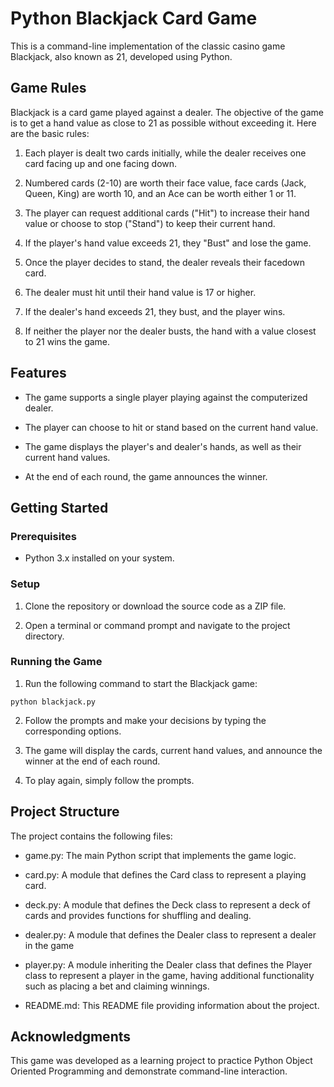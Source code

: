 # Python Blackjack Card Game
This is a command-line implementation of the classic casino game Blackjack, also known as 21, developed using Python.

## Game Rules
Blackjack is a card game played against a dealer. The objective of the game is to get a hand value as close to 21 as possible without exceeding it. Here are the basic rules:

1. Each player is dealt two cards initially, while the dealer receives one card facing up and one facing down.

2. Numbered cards (2-10) are worth their face value, face cards (Jack, Queen, King) are worth 10, and an Ace can be worth either 1 or 11.

3. The player can request additional cards ("Hit") to increase their hand value or choose to stop ("Stand") to keep their current hand.

4. If the player's hand value exceeds 21, they "Bust" and lose the game.

5. Once the player decides to stand, the dealer reveals their facedown card.

6. The dealer must hit until their hand value is 17 or higher.

7. If the dealer's hand exceeds 21, they bust, and the player wins.

8. If neither the player nor the dealer busts, the hand with a value closest to 21 wins the game.

## Features
- The game supports a single player playing against the computerized dealer.

- The player can choose to hit or stand based on the current hand value.

- The game displays the player's and dealer's hands, as well as their current hand values.

- At the end of each round, the game announces the winner.

## Getting Started

### Prerequisites

- Python 3.x installed on your system.

### Setup

1. Clone the repository or download the source code as a ZIP file.

2. Open a terminal or command prompt and navigate to the project directory.
### Running the Game

1. Run the following command to start the Blackjack game:

``python blackjack.py``

2. Follow the prompts and make your decisions by typing the corresponding options.

3. The game will display the cards, current hand values, and announce the winner at the end of each round.

4. To play again, simply follow the prompts.

## Project Structure

The project contains the following files:

- game.py: The main Python script that implements the game logic.
  
- card.py: A module that defines the Card class to represent a playing card.
  
- deck.py: A module that defines the Deck class to represent a deck of cards and provides functions for shuffling and dealing.
  
- dealer.py: A module that defines the Dealer class to represent a dealer in the game
  
- player.py: A module inheriting the Dealer class that defines the Player class to represent a player in the game, having additional functionality such as placing a bet and claiming winnings.

- README.md: This README file providing information about the project.

## Acknowledgments

This game was developed as a learning project to practice Python Object Oriented Programming and demonstrate command-line interaction.
